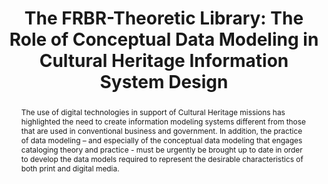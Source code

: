 ---
abstract: The use of digital technologies in support of Cultural Heritage missions
  has highlighted the need to create information modeling systems different from those
  that are used in conventional business and government. In addition, the practice
  of data modeling – and especially of the conceptual data modeling that engages cataloging
  theory and practice - must be urgently be brought up to date in order to develop
  the data models required to represent the desirable characteristics of both print
  and digital media.
creators:
- Murray, Ronald J.
date: null
document_url: https://services.phaidra.univie.ac.at/api/object/o:294147/download
grand_parent: iPRES
institutions: []
keywords:
- london
landing_page_url: https://phaidra.univie.ac.at/o:294147
language: eng
layout: publication
license: CC BY-SA 3.0 AT
notes_url: null
parent: iPRES 2008
publication_type: paper
size: 64762
slides_url: null
source_name: iPRES
stream_url: null
title: 'The FRBR-Theoretic Library: The Role of Conceptual Data Modeling in Cultural
  Heritage Information System Design'
year: 2008
---